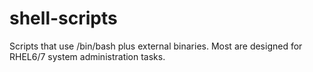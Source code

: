 # shell-scripts
Scripts that use /bin/bash plus external binaries. Most are designed for RHEL6/7 system administration tasks.
